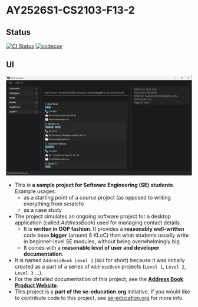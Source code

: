 # AY2526S1-CS2103-F13-2

## Status
[![CI Status](https://github.com/AY2526S1-CS2103-F13-2/tp/workflows/Java%20CI/badge.svg)](https://github.com/AY2526S1-CS2103-F13-2/tp/workflows/Java%20CI/badge.svg)
[![codecov](https://codecov.io/gh/AY2526S1-CS2103-F13-2/tp/graph/badge.svg?token=IZ7REY1HBS)](https://codecov.io/gh/AY2526S1-CS2103-F13-2/tp)

## UI
![Ui](docs/images/Ui.png)

* This is **a sample project for Software Engineering (SE) students**.<br>
  Example usages:
  * as a starting point of a course project (as opposed to writing everything from scratch)
  * as a case study
* The project simulates an ongoing software project for a desktop application (called _AddressBook_) used for managing contact details.
  * It is **written in OOP fashion**. It provides a **reasonably well-written** code base **bigger** (around 6 KLoC) than what students usually write in beginner-level SE modules, without being overwhelmingly big.
  * It comes with a **reasonable level of user and developer documentation**.
* It is named `AddressBook Level 3` (`AB3` for short) because it was initially created as a part of a series of `AddressBook` projects (`Level 1`, `Level 2`, `Level 3` ...).
* For the detailed documentation of this project, see the **[Address Book Product Website](https://se-education.org/addressbook-level3)**.
* This project is a **part of the se-education.org** initiative. If you would like to contribute code to this project, see [se-education.org](https://se-education.org/#contributing-to-se-edu) for more info.
